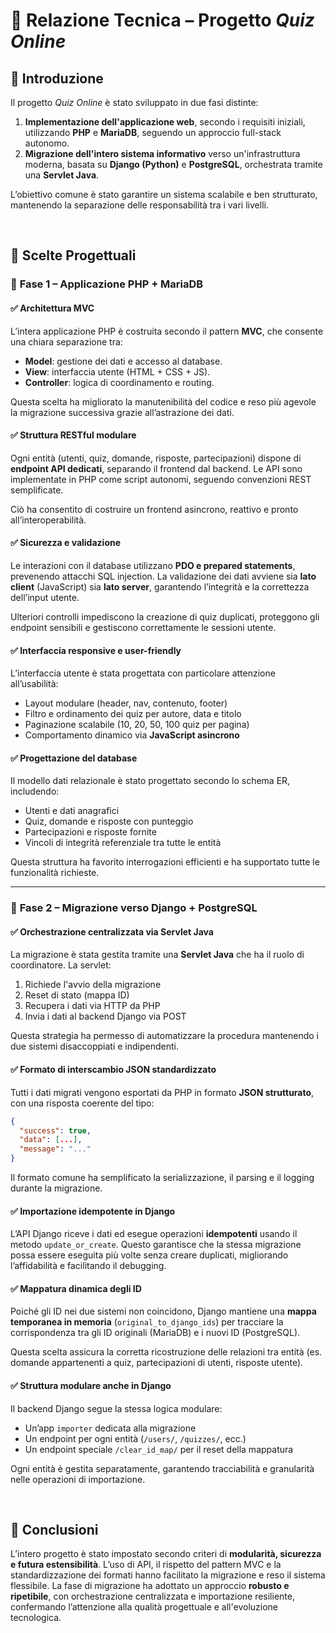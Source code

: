 # 📄 Relazione Tecnica – Progetto *Quiz Online*

## 📌 Introduzione

Il progetto *Quiz Online* è stato sviluppato in due fasi distinte:

1. **Implementazione dell'applicazione web**, secondo i requisiti iniziali, utilizzando **PHP** e **MariaDB**, seguendo un approccio full-stack autonomo.
2. **Migrazione dell'intero sistema informativo** verso un'infrastruttura moderna, basata su **Django (Python)** e **PostgreSQL**, orchestrata tramite una **Servlet Java**.

L’obiettivo comune è stato garantire un sistema scalabile e ben strutturato, mantenendo la separazione delle responsabilità tra i vari livelli.

&nbsp;

## 🧱 Scelte Progettuali

### 🔹 **Fase 1 – Applicazione PHP + MariaDB**

#### ✅ **Architettura MVC**

L’intera applicazione PHP è costruita secondo il pattern **MVC**, che consente una chiara separazione tra:

* **Model**: gestione dei dati e accesso al database.
* **View**: interfaccia utente (HTML + CSS + JS).
* **Controller**: logica di coordinamento e routing.

Questa scelta ha migliorato la manutenibilità del codice e reso più agevole la migrazione successiva grazie all’astrazione dei dati.

#### ✅ **Struttura RESTful modulare**

Ogni entità (utenti, quiz, domande, risposte, partecipazioni) dispone di **endpoint API dedicati**, separando il frontend dal backend. Le API sono implementate in PHP come script autonomi, seguendo convenzioni REST semplificate.

Ciò ha consentito di costruire un frontend asincrono, reattivo e pronto all’interoperabilità.

#### ✅ **Sicurezza e validazione**

Le interazioni con il database utilizzano **PDO e prepared statements**, prevenendo attacchi SQL injection. La validazione dei dati avviene sia **lato client** (JavaScript) sia **lato server**, garantendo l’integrità e la correttezza dell’input utente.

Ulteriori controlli impediscono la creazione di quiz duplicati, proteggono gli endpoint sensibili e gestiscono correttamente le sessioni utente.

#### ✅ **Interfaccia responsive e user-friendly**

L’interfaccia utente è stata progettata con particolare attenzione all’usabilità:

* Layout modulare (header, nav, contenuto, footer)
* Filtro e ordinamento dei quiz per autore, data e titolo
* Paginazione scalabile (10, 20, 50, 100 quiz per pagina)
* Comportamento dinamico via **JavaScript asincrono**

#### ✅ **Progettazione del database**

Il modello dati relazionale è stato progettato secondo lo schema ER, includendo:

* Utenti e dati anagrafici
* Quiz, domande e risposte con punteggio
* Partecipazioni e risposte fornite
* Vincoli di integrità referenziale tra tutte le entità

Questa struttura ha favorito interrogazioni efficienti e ha supportato tutte le funzionalità richieste.

---

### 🔹 **Fase 2 – Migrazione verso Django + PostgreSQL**

#### ✅ **Orchestrazione centralizzata via Servlet Java**

La migrazione è stata gestita tramite una **Servlet Java** che ha il ruolo di coordinatore. La servlet:

1. Richiede l'avvio della migrazione
2. Reset di stato (mappa ID)
3. Recupera i dati via HTTP da PHP
4. Invia i dati al backend Django via POST

Questa strategia ha permesso di automatizzare la procedura mantenendo i due sistemi disaccoppiati e indipendenti.

#### ✅ **Formato di interscambio JSON standardizzato**

Tutti i dati migrati vengono esportati da PHP in formato **JSON strutturato**, con una risposta coerente del tipo:

```json
{
  "success": true,
  "data": [...],
  "message": "..."
}
```

Il formato comune ha semplificato la serializzazione, il parsing e il logging durante la migrazione.

#### ✅ **Importazione idempotente in Django**

L’API Django riceve i dati ed esegue operazioni **idempotenti** usando il metodo `update_or_create`. Questo garantisce che la stessa migrazione possa essere eseguita più volte senza creare duplicati, migliorando l’affidabilità e facilitando il debugging.

#### ✅ **Mappatura dinamica degli ID**

Poiché gli ID nei due sistemi non coincidono, Django mantiene una **mappa temporanea in memoria** (`original_to_django_ids`) per tracciare la corrispondenza tra gli ID originali (MariaDB) e i nuovi ID (PostgreSQL).

Questa scelta assicura la corretta ricostruzione delle relazioni tra entità (es. domande appartenenti a quiz, partecipazioni di utenti, risposte utente).

#### ✅ **Struttura modulare anche in Django**

Il backend Django segue la stessa logica modulare:

* Un’app `importer` dedicata alla migrazione
* Un endpoint per ogni entità (`/users/`, `/quizzes/`, ecc.)
* Un endpoint speciale `/clear_id_map/` per il reset della mappatura

Ogni entità è gestita separatamente, garantendo tracciabilità e granularità nelle operazioni di importazione.

&nbsp;

## 📌 Conclusioni

L’intero progetto è stato impostato secondo criteri di **modularità, sicurezza e futura estensibilità**. L’uso di API, il rispetto del pattern MVC e la standardizzazione dei formati hanno facilitato la migrazione e reso il sistema flessibile. La fase di migrazione ha adottato un approccio **robusto e ripetibile**, con orchestrazione centralizzata e importazione resiliente, confermando l’attenzione alla qualità progettuale e all'evoluzione tecnologica.
